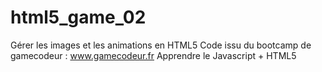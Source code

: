 # html5_game_02 

Gérer les images et les animations en HTML5 
Code issu du bootcamp de gamecodeur : www.gamecodeur.fr
Apprendre le Javascript + HTML5